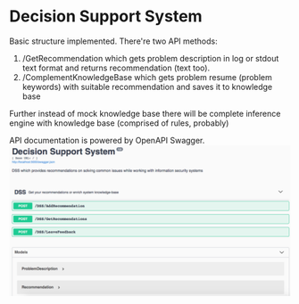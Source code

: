 # Decision Support System

Basic structure implemented. There're two API methods:
1. /GetRecommendation which gets problem description in log or stdout text format and returns recommendation (text too).  
2. /ComplementKnowledgeBase which gets problem resume (problem keywords) with suitable recommendation and saves it to knowledge base  

Further instead of mock knowledge base there will be complete inference engine with knowledge base (comprised of rules, probably)  

API documentation is powered by OpenAPI Swagger.  
![](demo/swagger.png)